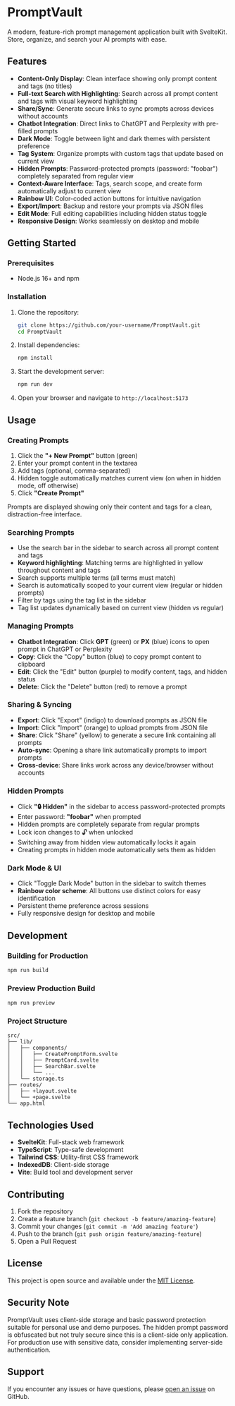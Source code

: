 # PromptVault

A modern, feature-rich prompt management application built with SvelteKit. Store, organize, and search your AI prompts with ease.

## Features

- **Content-Only Display**: Clean interface showing only prompt content and tags (no titles)
- **Full-text Search with Highlighting**: Search across all prompt content and tags with visual keyword highlighting
- **Share/Sync**: Generate secure links to sync prompts across devices without accounts
- **Chatbot Integration**: Direct links to ChatGPT and Perplexity with pre-filled prompts
- **Dark Mode**: Toggle between light and dark themes with persistent preference
- **Tag System**: Organize prompts with custom tags that update based on current view
- **Hidden Prompts**: Password-protected prompts (password: "foobar") completely separated from regular view
- **Context-Aware Interface**: Tags, search scope, and create form automatically adjust to current view
- **Rainbow UI**: Color-coded action buttons for intuitive navigation
- **Export/Import**: Backup and restore your prompts via JSON files
- **Edit Mode**: Full editing capabilities including hidden status toggle
- **Responsive Design**: Works seamlessly on desktop and mobile

## Getting Started

### Prerequisites

- Node.js 16+ and npm

### Installation

1. Clone the repository:
   ```bash
   git clone https://github.com/your-username/PromptVault.git
   cd PromptVault
   ```

2. Install dependencies:
   ```bash
   npm install
   ```

3. Start the development server:
   ```bash
   npm run dev
   ```

4. Open your browser and navigate to `http://localhost:5173`

## Usage

### Creating Prompts

1. Click the **"+ New Prompt"** button (green)
2. Enter your prompt content in the textarea
3. Add tags (optional, comma-separated)
4. Hidden toggle automatically matches current view (on when in hidden mode, off otherwise)
5. Click **"Create Prompt"**

Prompts are displayed showing only their content and tags for a clean, distraction-free interface.

### Searching Prompts

- Use the search bar in the sidebar to search across all prompt content and tags
- **Keyword highlighting**: Matching terms are highlighted in yellow throughout content and tags
- Search supports multiple terms (all terms must match)
- Search is automatically scoped to your current view (regular or hidden prompts)
- Filter by tags using the tag list in the sidebar
- Tag list updates dynamically based on current view (hidden vs regular)

### Managing Prompts

- **Chatbot Integration**: Click **GPT** (green) or **PX** (blue) icons to open prompt in ChatGPT or Perplexity
- **Copy**: Click the "Copy" button (blue) to copy prompt content to clipboard
- **Edit**: Click the "Edit" button (purple) to modify content, tags, and hidden status
- **Delete**: Click the "Delete" button (red) to remove a prompt

### Sharing & Syncing

- **Export**: Click "Export" (indigo) to download prompts as JSON file
- **Import**: Click "Import" (orange) to upload prompts from JSON file
- **Share**: Click "Share" (yellow) to generate a secure link containing all prompts
- **Auto-sync**: Opening a share link automatically prompts to import prompts
- **Cross-device**: Share links work across any device/browser without accounts

### Hidden Prompts

- Click **"🔒 Hidden"** in the sidebar to access password-protected prompts
- Enter password: **"foobar"** when prompted
- Hidden prompts are completely separate from regular prompts
- Lock icon changes to 🔓 when unlocked
- Switching away from hidden view automatically locks it again
- Creating prompts in hidden mode automatically sets them as hidden

### Dark Mode & UI

- Click "Toggle Dark Mode" button in the sidebar to switch themes
- **Rainbow color scheme**: All buttons use distinct colors for easy identification
- Persistent theme preference across sessions
- Fully responsive design for desktop and mobile

## Development

### Building for Production

```bash
npm run build
```

### Preview Production Build

```bash
npm run preview
```

### Project Structure

```
src/
├── lib/
│   ├── components/
│   │   ├── CreatePromptForm.svelte
│   │   ├── PromptCard.svelte
│   │   ├── SearchBar.svelte
│   │   └── ...
│   └── storage.ts
├── routes/
│   ├── +layout.svelte
│   └── +page.svelte
└── app.html
```

## Technologies Used

- **SvelteKit**: Full-stack web framework
- **TypeScript**: Type-safe development
- **Tailwind CSS**: Utility-first CSS framework
- **IndexedDB**: Client-side storage
- **Vite**: Build tool and development server

## Contributing

1. Fork the repository
2. Create a feature branch (`git checkout -b feature/amazing-feature`)
3. Commit your changes (`git commit -m 'Add amazing feature'`)
4. Push to the branch (`git push origin feature/amazing-feature`)
5. Open a Pull Request

## License

This project is open source and available under the [MIT License](LICENSE).

## Security Note

PromptVault uses client-side storage and basic password protection suitable for personal use and demo purposes. The hidden prompt password is obfuscated but not truly secure since this is a client-side only application. For production use with sensitive data, consider implementing server-side authentication.

## Support

If you encounter any issues or have questions, please [open an issue](https://github.com/your-username/PromptVault/issues) on GitHub.